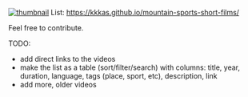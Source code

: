 [![thumbnail](https://i.imgur.com/Z4FT644.png)](https://kkkas.github.io/mountain-sports-short-films/)
List: https://kkkas.github.io/mountain-sports-short-films/

Feel free to contribute.

TODO:
- add direct links to the videos
- make the list as a table (sort/filter/search) with columns: title, year, duration, language, tags (place, sport, etc), description, link
- add more, older videos
